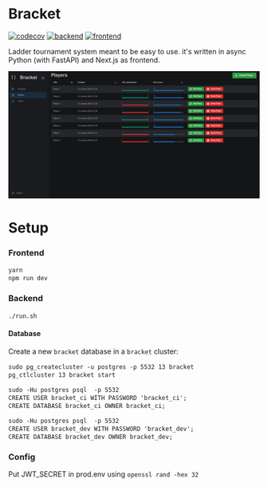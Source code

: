 # Bracket
[![codecov](https://codecov.io/gh/evroon/bracket/branch/master/graph/badge.svg?token=YJL0DVPFFG)](https://codecov.io/gh/evroon/bracket)
[![backend](https://github.com/evroon/bracket/actions/workflows/backend.yml/badge.svg)](https://github.com/evroon/bracket/actions/workflows/backend.yml)
[![frontend](https://github.com/evroon/bracket/actions/workflows/frontend.yml/badge.svg)](https://github.com/evroon/bracket/actions/workflows/frontend.yml)

Ladder tournament system meant to be easy to use.
it's written in async Python (with FastAPI) and Next.js as frontend.

![Preview](misc/img/preview.png)

# Setup
### Frontend
```
yarn
npm run dev
```

### Backend
```
./run.sh
```


#### Database
Create a new `bracket` database in a `bracket` cluster:

```shell
sudo pg_createcluster -u postgres -p 5532 13 bracket
pg_ctlcluster 13 bracket start

```

```shell
sudo -Hu postgres psql  -p 5532
CREATE USER bracket_ci WITH PASSWORD 'bracket_ci';
CREATE DATABASE bracket_ci OWNER bracket_ci;
```

```shell
sudo -Hu postgres psql  -p 5532
CREATE USER bracket_dev WITH PASSWORD 'bracket_dev';
CREATE DATABASE bracket_dev OWNER bracket_dev;
```

### Config
Put JWT_SECRET in prod.env using `openssl rand -hex 32`